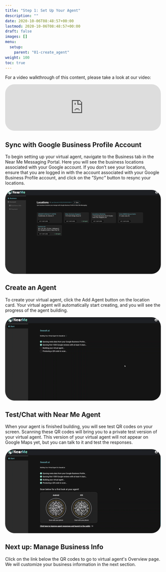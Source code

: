 ```yaml
---
title: "Step 1: Set Up Your Agent"
description: ""
date: 2020-10-06T08:48:57+00:00
lastmod: 2020-10-06T08:48:57+00:00
draft: false
images: []
menu:
  setup:
    parent: "01-create_agent"
weight: 100
toc: true
---
```



For a video walkthrough of this content, please take a look at our video:

   <iframe width="100%" height="10%" src="https://www.youtube.com/embed/fgf2nt4FkfE" title="YouTube video player" frameborder="0" allow="accelerometer; autoplay; clipboard-write; encrypted-media; gyroscope; picture-in-picture" allowfullscreen style="border-radius: 30px;"></iframe>

Sync with Google Business Profile Account
-------------------------------------

To begin setting up your virtual agent, navigate to the Business tab in the Near Me Messaging Portal. Here you will see the business locations associated with your Google account. If you don’t see your locations, ensure that you are logged in with the account associated with your Google Business Profile account, and click on the *"Sync"* button to resync your locations.

<a href="images/locations.png"><img src="images/locations.png" alt="Locations" style="max-width:100%; border-radius: 30px;"></a>


Create an Agent
---------------

To create your virtual agent, click the Add Agent button on the location card. Your virtual agent will automatically start creating, and you will see the progress of the agent building.

<a href="images/building.png"><img src="images/building.png" alt="Building" style="max-width:100%; border-radius: 30px;"></a>


Test/Chat with Near Me Agent
----------------------------

When your agent is finished building, you will see test QR codes on your screen. Scanning these QR codes will bring you to a private test version of your virtual agent. This version of your virtual agent will not appear on Google Maps yet, but you can talk to it and test the responses.

<a href="images/built.png"><img src="images/built.png" alt="Built" style="max-width:100%; border-radius: 30px;"></a>

Next up: Manage Business Info
-----------------------------
Click on the link below the QR codes to go to virtual agent's Overview page. We will customize your business information in the next section.
